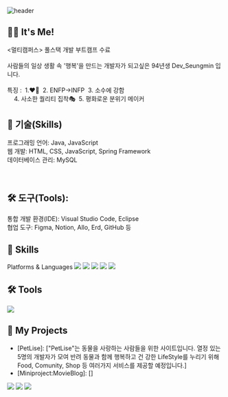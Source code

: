 
![header](https://capsule-render.vercel.app/api?type=waving&color=gradient&height=300&section=header&text=Dev_Seungmin&fontSize=90)


<h2>🧑‍💻 It's Me!</h2>
 <멀티캠퍼스> 풀스택 개발 부트캠프 수료<br>
 <br>사람들의 일상 생활 속 '행복'을 만드는 개발자가 되고싶은 94년생 Dev_Seungmin 입니다.<br>
 <br>특징 :&nbsp; 1.♥🐶&nbsp; 2. ENFP->INFP &nbsp;3. 소수에 강함 <br>
  &nbsp; &nbsp; 4. 사소한 퀄리티 집착🎭&nbsp; 5. 평화로운 분위기 메이커 


<h2> 💪 기술(Skills) </h2>

프로그래밍 언어: Java, JavaScript <br>
웹 개발: HTML, CSS, JavaScript, Spring Framework <br>
데이터베이스 관리: MySQL
<br><br><br>

<h2> 🛠 도구(Tools): </h2>
통합 개발 환경(IDE): Visual Studio Code, Eclipse <br>
협업 도구: Figma, Notion, Allo, Erd, GitHub 등<br>

<h2> 💪 Skills </h2>
Platforms & Languages
<img src="https://img.shields.io/badge/Java-007396?style=flat-square&logo=Java&logoColor=white"/>
<img src="https://img.shields.io/badge/JavaScript-F7DF1E?style=flat-square&logo=JavaScript&logoColor=white"/>
<img src="https://img.shields.io/badge/Spring-6DB33F?style=flat-square&logo=Spring&logoColor=white"/>
<img src="https://img.shields.io/badge/mysql-4479A1?style=flat-square&logo=mysql&logoColor=white"/>
<img src="https://img.shields.io/badge/css3-1572B6?style=flat-square&logo=css3&logoColor=white"/>


<h2>🛠 Tools </h2>
<img src="https://img.shields.io/badge/Figma-F24E1E?style=flat-square&logo=Figma&logoColor=white"/>

<h2>🚀 My Projects</h2>
<ul>
  <li>[PetLise]: ["PetLise"는 동물을 사랑하는 사람들을 위한 사이트입니다. 열정 있는 5명의 개발자가 모여 반려 동물과 함께 행복하고 건 
  강한 LifeStyle를 누리기 위해 Food, Comunity, Shop 등 여러가지 서비스를 제공할 예정입니다.]</li>
  <li>[Miniproject:MovieBlog]: []</li>
  
</ul>
<img src="https://img.shields.io/badge/GitHub-181717?style=flat-square&logo=GitHub&logoColor=white"/>
<img src="https://img.shields.io/badge/notion-000000?style=flat-square&logo=notion&logoColor=white"/>
<img src="https://img.shields.io/badge/eclipseide-2C2255?style=flat-square&logo=eclipseide&logoColor=white"/>
